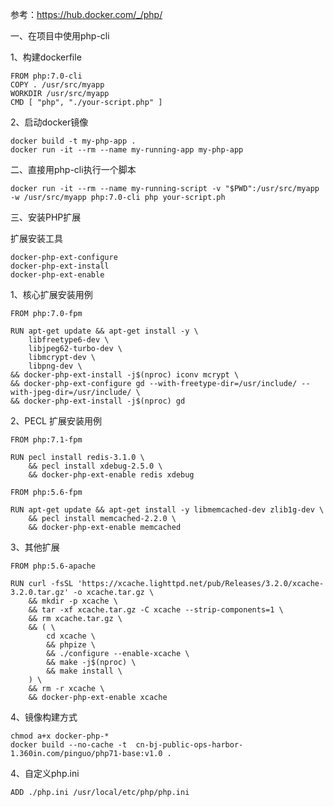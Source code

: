 参考：https://hub.docker.com/_/php/

一、在项目中使用php-cli

1、构建dockerfile

```
FROM php:7.0-cli
COPY . /usr/src/myapp
WORKDIR /usr/src/myapp
CMD [ "php", "./your-script.php" ]
```

2、启动docker镜像

```docker build -t my-php-app .
docker build -t my-php-app .
docker run -it --rm --name my-running-app my-php-app
```

二、直接用php-cli执行一个脚本

 ```
docker run -it --rm --name my-running-script -v "$PWD":/usr/src/myapp -w /usr/src/myapp php:7.0-cli php your-script.ph
 ```

三、安装PHP扩展

扩展安装工具

```
docker-php-ext-configure
docker-php-ext-install
docker-php-ext-enable
```

1、核心扩展安装用例

```
FROM php:7.0-fpm

RUN apt-get update && apt-get install -y \
    libfreetype6-dev \
    libjpeg62-turbo-dev \
    libmcrypt-dev \
    libpng-dev \
&& docker-php-ext-install -j$(nproc) iconv mcrypt \
&& docker-php-ext-configure gd --with-freetype-dir=/usr/include/ --with-jpeg-dir=/usr/include/ \
&& docker-php-ext-install -j$(nproc) gd
```

2、PECL 扩展安装用例

    FROM php:7.1-fpm
    
    RUN pecl install redis-3.1.0 \
        && pecl install xdebug-2.5.0 \
        && docker-php-ext-enable redis xdebug
```
FROM php:5.6-fpm

RUN apt-get update && apt-get install -y libmemcached-dev zlib1g-dev \
    && pecl install memcached-2.2.0 \
    && docker-php-ext-enable memcached
```

3、其他扩展

```
FROM php:5.6-apache

RUN curl -fsSL 'https://xcache.lighttpd.net/pub/Releases/3.2.0/xcache-3.2.0.tar.gz' -o xcache.tar.gz \
    && mkdir -p xcache \
    && tar -xf xcache.tar.gz -C xcache --strip-components=1 \
    && rm xcache.tar.gz \
    && ( \
        cd xcache \
        && phpize \
        && ./configure --enable-xcache \
        && make -j$(nproc) \
        && make install \
    ) \
    && rm -r xcache \
    && docker-php-ext-enable xcache
```

4、镜像构建方式

```
chmod a+x docker-php-*
docker build --no-cache -t  cn-bj-public-ops-harbor-1.360in.com/pinguo/php71-base:v1.0 .
```

4、自定义php.ini
```
ADD ./php.ini /usr/local/etc/php/php.ini
```
